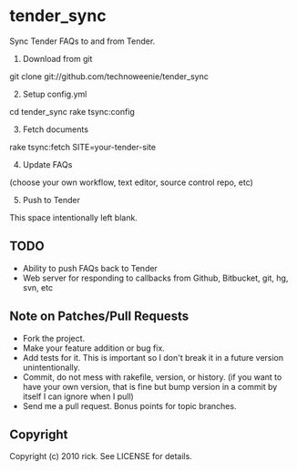 # tender_sync

Sync Tender FAQs to and from Tender.

1. Download from git

  git clone git://github.com/technoweenie/tender_sync

2. Setup config.yml

  cd tender_sync
  rake tsync:config

3. Fetch documents

  rake tsync:fetch SITE=your-tender-site

4. Update FAQs

  (choose your own workflow, text editor, source control repo, etc)

5. Push to Tender

  This space intentionally left blank.

## TODO

* Ability to push FAQs back to Tender
* Web server for responding to callbacks from Github, Bitbucket, git, hg, svn, etc

## Note on Patches/Pull Requests
 
* Fork the project.
* Make your feature addition or bug fix.
* Add tests for it. This is important so I don't break it in a
  future version unintentionally.
* Commit, do not mess with rakefile, version, or history.
  (if you want to have your own version, that is fine but bump version in a commit by itself I can ignore when I pull)
* Send me a pull request. Bonus points for topic branches.

## Copyright

Copyright (c) 2010 rick. See LICENSE for details.
